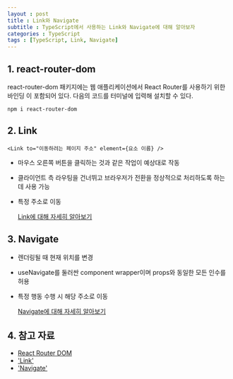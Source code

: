 ```yaml
---
layout : post
title : Link와 Navigate
subtitle : TypeScript에서 사용하는 Link와 Navigate에 대해 알아보자
categories : TypeScript
tags : [TypeScript, Link, Navigate]
---
```


## 1. react-router-dom
react-router-dom 패키지에는 웹 애플리케이션에서 React Router를 사용하기 위한 바인딩 이 포함되어 있다.
다음의 코드를 터미널에 입력해 설치할 수 있다.

```
npm i react-router-dom
```

## 2. Link

```
<Link to="이동하려는 페이지 주소" element={요소 이름} />
```

- 마우스 오른쪽 버튼을 클릭하는 것과 같은 작업이 예상대로 작동
- 클라이언트 측 라우팅을 건너뛰고 브라우저가 전환을 정상적으로 처리하도록 하는데 사용 가능
- 특정 주소로 이동

    [Link에 대해 자세히 알아보기](https://reactrouter.com/en/main/components/link)

## 3. Navigate

- 렌더링될 때 현재 위치를 변경
- useNavigate를 둘러싼 component wrapper이며 props와 동일한 모든 인수를 허용
- 특정 행동 수행 시 해당 주소로 이동

  [Navigate에 대해 자세히 알아보기](https://reactrouter.com/en/main/components/navigate)

## 4. 참고 자료
- [React Router DOM](https://www.npmjs.com/package/react-router-dom)
- ['Link'](https://reactrouter.com/en/main/components/link)
- ['Navigate'](https://reactrouter.com/en/main/components/navigate)